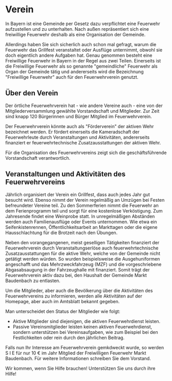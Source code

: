 # Verein

In Bayern ist eine Gemeinde per Gesetz dazu verpflichtet eine Feuerwehr aufzustellen und zu unterhalten. Nach außen repräsentiert sich eine freiwillige Feuerwehr deshalb als eine Organisation der Gemeinde.

Allerdings haben Sie sich sicherlich auch schon mal gefragt, warum die Feuerwehr das Grillfest veranstaltet oder Ausflüge unternimmt, obwohl sie doch eigentlich andere Aufgaben hat.
Genau genommen besteht eine Freiwillige Feuerwehr in Bayern in der Regel aus zwei Teilen. Einerseits ist die Freiwillige Feuerwehr als so genannte "gemeindliche" Feuerwehr als Organ der Gemeinde tätig und andererseits wird die Bezeichnung "Freiwillige Feuerwehr" auch für den Feuerwehrverein genutzt.

## Über den Verein

Der örtliche Feuerwehrverein hat - wie andere Vereine auch - eine von der Mitgliederversammlung gewählte Vorstandschaft und Mitglieder. Zur Zeit sind knapp 120 Bürgerinnen und Bürger Mitglied im Feuerwehrverein.

Der Feuerwehrverein könnte auch als "Förderverein" der aktiven Wehr bezeichnet werden. Er fördert einerseits die Kameradschaft der Feuerwehrleute durch Veranstaltungen und Aktivitäten, andererseits finanziert er feuerwehrtechnische Zusatzausstattungen der aktiven Wehr.

Für die Organisation des Feuerwehrvereins zeigt sich die geschäftsführende Vorstandschaft verantwortlich.

## Veranstaltungen und Aktivitäten des Feuerwehrvereins

Jährlich organisiert der Verein ein Grillfest, dass auch jedes Jahr gut besucht wird. Ebenso nimmt der Verein regelmäßig an Umzügen bei Festen befreundeter Vereine teil. Zu den Sommerferien nimmt die Feuerwehr an dem Ferienprogramm teil und sorgt für eine kostenlose Verköstigung. Zum Jahresende findet eine Weinprobe statt. In unregelmäßigen Abständen werden auch Familienausflüge oder Events unternommen. Wie etwa ein Seifenkistenrennen, Öffentlichkeitsarbeit an Markttagen oder die eigene Hausschlachtung für die Brotzeit nach den Übungen.

Neben den vorangegangenen, meist geselligen Tätigkeiten finanziert der Feuerwehrverein durch Veranstaltungserlöse auch feuerwehrtechnische Zusatzausstattungen für die aktive Wehr, welche von der Gemeinde nicht getätigt werden würden. So wurden beispielsweise die Ausgehuniformen angeschafft und das Mehrzweckfahrzeug (MZF) und die vorgeschriebene Abgasabsaugung in der Fahrzeughalle mit finanziert. Somit trägt der Feuerwehrverein aktiv dazu bei, den Haushalt der Gemeinde Markt Baudenbach zu entlasten.

Um die Mitglieder, aber auch die Bevölkerung über die Aktivitäten des Feuerwehrvereins zu informieren, werden alle Aktivitäten auf der Homepage, aber auch im Amtsblatt bekannt gegeben.

Man unterscheidet den Status der Mitglieder wie folgt:

* Aktive Mitglieder sind diejenigen, die aktiven Feuerwehrdienst leisten.
* Passive Vereinsmitglieder leisten keinen aktiven Feuerwehrdienst, sondern unterstützen bei Vereinsaufgaben, wie zum Beispiel bei den Festlichkeiten oder rein durch den jährlichen Beitrag.


Falls nun Ihr Interesse am Feuerwehrverein gemkdweckt wurde, so werden S I E für nur 10 € im Jahr Mitglied der Freiwilligen Feuerwehr Markt Baudenbach. Für weitere Informationen schreiben Sie dem Vorstand.

Wir kommen, wenn Sie Hilfe brauchen! Unterstützen Sie uns durch ihre Hilfe!

